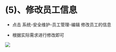 # (5)、修改员工信息

*   点击 系统-安全维护-员工管理-编辑 修改员工的信息

*   根据实际需求进行修改即可

![](images/screenshot_1554803772093.jpg)

